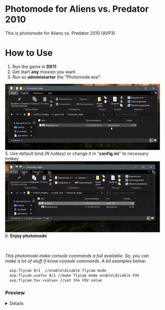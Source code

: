 # Photomode for Aliens vs. Predator 2010

This is photomode for Aliens vs. Predator 2010 (AVP3)

# How to Use
1. Run the game in **DX11**
3. Get start **any** mission you want
4. Run as **administartor** the "Photomode.exe"
<img src="https://github.com/Kelthic/avp2010_photomode/blob/main/media/0_show.gif" />
5. Use default bind <i>(N hotkey)</i> or change it in "<b>config.ini</b>" to necessary hotkey
<img src="https://github.com/Kelthic/avp2010_photomode/blob/main/media/1_show.gif" />
6. <b>Enjoy photomode</b>

<br><br>
*This photomode make console commands a full available. So, you can make a lot of stuff if know console commands. A bit examples below:*

      avp.flycam 0/1  //enable\disable flycam mode
      avp.flycam.usefov 0/1 //make flycam mode enable\disable FOV
      avp.flycam.fov <value> //set the FOV value

### Preview

<details>
<center>
   <summary>Click to me</summary>
   <img src="https://github.com/Kelthic/avp2010_photomode/blob/main/media/AvP_DX11%202024-02-28%2012-19-04%20copy.png" /><br><br>
   <img src="https://github.com/Kelthic/avp2010_photomode/blob/main/media/AvP_DX11%202024-02-28%2012-19-05%20copy.png" /><br><br>
   <img src="https://github.com/Kelthic/avp2010_photomode/blob/main/media/AvP_DX11%202024-02-28%2012-19-08%20copy.png" /><br><br>
   <img src="https://github.com/Kelthic/avp2010_photomode/blob/main/media/AvP_DX11%202024-02-28%2012-19-07%20copy.png" /><br><br>
   <img src="https://github.com/Kelthic/avp2010_photomode/blob/main/media/AvP_DX11%202024-02-28%2012-19-06%20copy.png" /><br><br>
</center>
</details>
